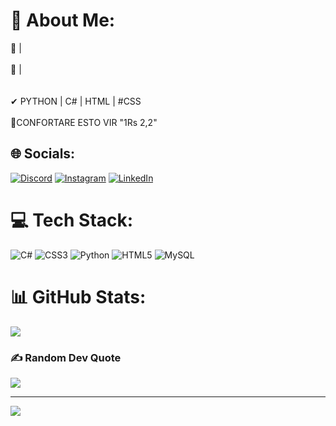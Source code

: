 # 💫 About Me:
🔭 | <br><br>
🌱 | <br><br><br>
✔ PYTHON | C# | HTML | #CSS<br><br>
🔱CONFORTARE ESTO VIR "1Rs 2,2"


## 🌐 Socials:
[![Discord](https://img.shields.io/badge/Discord-%237289DA.svg?logo=discord&logoColor=white)](https://discord.gg/YoSoyYo#4005) [![Instagram](https://img.shields.io/badge/Instagram-%23E4405F.svg?logo=Instagram&logoColor=white)](https://instagram.com/_sssisaac) [![LinkedIn](https://img.shields.io/badge/LinkedIn-%230077B5.svg?logo=linkedin&logoColor=white)](https://linkedin.com/in/isaac-silveira-a93688229) 

# 💻 Tech Stack:
![C#](https://img.shields.io/badge/c%23-%23239120.svg?style=flat&logo=c-sharp&logoColor=white) ![CSS3](https://img.shields.io/badge/css3-%231572B6.svg?style=flat&logo=css3&logoColor=white) ![Python](https://img.shields.io/badge/python-3670A0?style=flat&logo=python&logoColor=ffdd54) ![HTML5](https://img.shields.io/badge/html5-%23E34F26.svg?style=flat&logo=html5&logoColor=white) ![MySQL](https://img.shields.io/badge/mysql-%2300f.svg?style=flat&logo=mysql&logoColor=white)
# 📊 GitHub Stats:

![](https://github-readme-streak-stats.herokuapp.com/?user=isaacsilveira&theme=gruvbox&hide_border=false)<br/>


### ✍️ Random Dev Quote
![](https://quotes-github-readme.vercel.app/api?type=horizontal&theme=gruvbox)

---
[![](https://visitcount.itsvg.in/api?id=isaacsilveira&icon=2&color=1)](https://visitcount.itsvg.in)

<!-- Proudly created with GPRM ( https://gprm.itsvg.in ) -->

